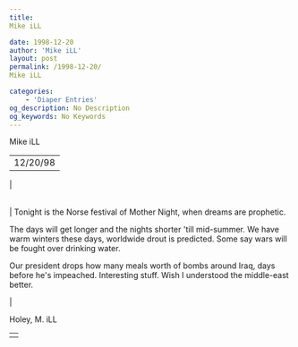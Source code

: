 ```yaml
---
title: 
Mike iLL

date: 1998-12-20
author: 'Mike iLL'
layout: post
permalink: /1998-12-20/
Mike iLL

categories:
    - 'Diaper Entries'
og_description: No Description
og_keywords: No Keywords
---
```

<style>
body {
  background-color: ;
  color: ;
}
a {
  color: ;
}
a:active {
  color: ;
}
a:visited {
  color: ;
}
</style>



Mike iLL








|  |
| --- |
| 12/20/98
 |

  
  



|  |
| --- |
| 
Tonight is the Norse festival of Mother Night, when dreams are prophetic.

The days will get longer and the nights shorter 'till mid-summer. We have warm winters these days, worldwide drout is predicted. Some say wars will be fought over drinking water.

Our president drops how many meals worth of bombs around Iraq, days before he's impeached. Interesting stuff. Wish I understood the middle-east better.

 |


 Holey, M. iLL

  



|  |
| --- |
|  |


  

  

  

  








